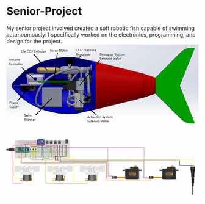 # Senior-Project
My senior project involved created a soft robotic fish capable of swimming autonoumously. I specifically worked on the electronics, programming, and design for the project.
![](/Pictures/fish.png "Diagram")
![](/Pictures/arduinoschematic.png "Diagram")
